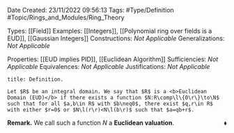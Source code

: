 <div class="topSpace"></div>

Date Created: 23/11/2022 09:56:13
Tags: #Type/Definition #Topic/Rings_and_Modules/Ring_Theory

Types: [[Field]]
Examples: [[Integers]], [[Polynomial ring over fields is a EUD]], [[Gaussian Integers]]
Constructions: <i>Not Applicable</i>
Generalizations: <i>Not Applicable</i>

Properties: [[EUD implies PID]], [[Euclidean Algorithm]]
Sufficiencies: <i>Not Applicable</i>
Equivalences: <i>Not Applicable</i>
Justifications: <i>Not Applicable</i>

``` ad-Definition
title: Definition.

Let $R$ be an integral domain. We say that $R$ is a <b>Euclidean Domain (EUD)</b> if there exists a function $N:R\comp\l\{0\r\}\to\N$ such that for all $a,b\in R$ with $b\neq0$, there exist $q,r\in R$ with either $r=0$ or $N\l(r\r)<N\l(b\r)$ such that $a=qb+r$.

```

<b>Remark.</b> We call such a function $N$ a <b>Euclidean valuation</b>.<span style="float:right;">$\blacklozenge$</span>
